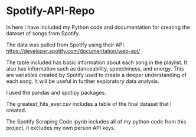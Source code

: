 # Spotify-API-Repo

In here I have included my Python code and documentation for creating the dataset of songs from Spotify.

The data was pulled from Spotify using their API. https://developer.spotify.com/documentation/web-api/

The table included has basic information about each song in the playlist. It also has information such as danceability, speechiness, and energy. This are variables created by Spotify used to create a deeper understanding of each song. It will be useful in further exploratory data analysis. 

I used the pandas and spotipy packages.

The greatest_hits_ever.csv includes a table of the final dataset that I created.

The Spotify Scraping Code.ipynb includes all of my python code from this project, it excludes my own person API keys.
